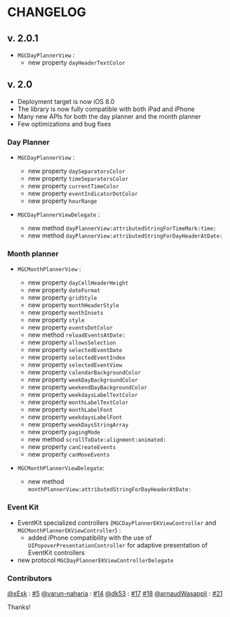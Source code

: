 # CHANGELOG

## v. 2.0.1
- `MGCDayPlannerView` :
    - new property `dayHeaderTextColor`

## v. 2.0

- Deployment target is now iOS 8.0
- The library is now fully compatible with both iPad and iPhone
- Many new APIs for both the day planner and the month planner
- Few optimizations and bug fixes

### Day Planner

- `MGCDayPlannerView` :
	- new property `daySeparatorsColor`
	- new property `timeSeparatorsColor`
	- new property `currentTimeColor`
	- new property `eventIndicatorDotColor`
	- new property `hourRange`
	
- `MGCDayPlannerViewDelegate` :
	- new method `dayPlannerView:attributedStringForTimeMark:time:`
	- new method `dayPlannerView:attributedStringForDayHeaderAtDate:`
	
	
### Month planner

- `MGCMonthPlannerView` :
	- new property `dayCellHeaderHeight`
	- new property `dateFormat`
	- new property `gridStyle`
	- new property `monthHeaderStyle`
	- new property `monthInsets`
	- new property `style`
	- new property `eventsDotColor`
	- new method `reloadEventsAtDate:`
	- new property `allowsSelection`
	- new property `selectedEventDate`
	- new property `selectedEventIndex`
	- new property `selectedEventView`
	- new property `calendarBackgroundColor`
	- new property `weekDayBackgroundColor`
	- new property `weekendDayBackgroundColor`
	- new property `weekdaysLabelTextColor`
	- new property `monthLabelTextColor`
	- new property `monthLabelFont`
	- new property `weekdaysLabelFont`
	- new property `weekDaysStringArray`
	- new property `pagingMode`
	- new method `scrollToDate:alignment:animated:`
	- new property `canCreateEvents`
	- new property `canMoveEvents`
	
- `MGCMonthPlannerViewDelegate`:
	- new method `monthPlannerView:attributedStringForDayHeaderAtDate:`
	
### Event Kit

- EventKit specialized controllers (`MGCDayPlannerEKViewController` and `MGCMonthPlannerEKViewController`) : 
	- added iPhone compatibility with the use of `UIPopoverPresentationController` for adaptive presentation of EventKit controllers
- new protocol `MGCDayPlannerEKViewControllerDelegate`
	
### Contributors 

[@xEsk](https://github.com/xEsk) : [#5](https://github.com/jumartin/Calendar/pull/5)
[@varun-naharia](https://github.com/varun-naharia) : [#14](https://github.com/jumartin/Calendar/pull/14)
[@dk53](https://github.com/dk53) : [#17](https://github.com/jumartin/Calendar/pull/17) [#18](https://github.com/jumartin/Calendar/pull/18) 
[@arnaudWasappli](https://github.com/arnaudWasappli) : [#21](https://github.com/jumartin/Calendar/pull/21)

Thanks!

